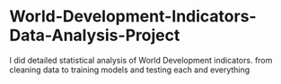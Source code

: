 # World-Development-Indicators-Data-Analysis-Project
I did detailed statistical analysis of World Development indicators. from cleaning data to training models and testing each and everything
